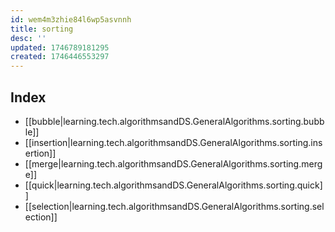 ```yaml
---
id: wem4m3zhie84l6wp5asvnnh
title: sorting
desc: ''
updated: 1746789181295
created: 1746446553297
---
```



## Index
- [[bubble|learning.tech.algorithmsandDS.GeneralAlgorithms.sorting.bubble]]
- [[insertion|learning.tech.algorithmsandDS.GeneralAlgorithms.sorting.insertion]]
- [[merge|learning.tech.algorithmsandDS.GeneralAlgorithms.sorting.merge]]
- [[quick|learning.tech.algorithmsandDS.GeneralAlgorithms.sorting.quick]]
- [[selection|learning.tech.algorithmsandDS.GeneralAlgorithms.sorting.selection]]